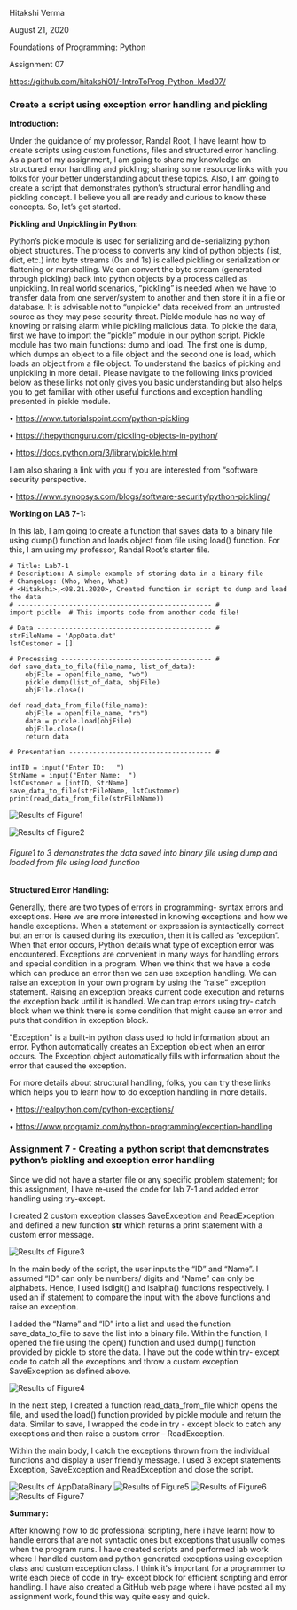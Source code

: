 Hitakshi Verma

August 21, 2020

Foundations of Programming: Python

Assignment 07

https://github.com/hitakshi01/-IntroToProg-Python-Mod07/
                                                
  ### Create a script using exception error handling and pickling

**Introduction:**

Under the guidance of my professor, Randal Root, I have learnt how to create scripts using custom functions, files and structured error handling. As a part of my assignment, I am going to share my knowledge on structured error handling and pickling; sharing some resource links with you folks for your better understanding about these topics.
Also, I am going to create a script that demonstrates python’s structural error handling and pickling concept.
I believe you all are ready and curious to know these concepts. So, let’s get started.

**Pickling and Unpickling in Python:**

Python’s pickle module is used for serializing and de-serializing python object structures. The process to converts any kind of python objects (list, dict, etc.) into byte streams (0s and 1s) is called pickling or serialization or flattening or marshalling. We can convert the byte stream (generated through pickling) back into python objects by a process called as unpickling.
In real world scenarios, “pickling” is needed when we have to transfer data from one server/system to another and then store it in a file or database.
It is advisable not to “unpickle” data received from an untrusted source as they may pose security threat. Pickle module has no way of knowing or raising alarm while pickling malicious data.
To pickle the data, first we have to import the “pickle” module in our python script.
Pickle module has two main functions: dump and load. The first one is dump, which dumps an object to a file object and the second one is load, which loads an object from a file object.
To understand the basics of picking and unpickling in more detail. Please navigate to the following links provided below as these links not only gives you basic understanding but also helps you to get familiar with other useful functions and exception handling presented in pickle module.

•	https://www.tutorialspoint.com/python-pickling

•	https://thepythonguru.com/pickling-objects-in-python/ 

•	https://docs.python.org/3/library/pickle.html

I am also sharing a link with you if you are interested from “software security perspective. 

•	https://www.synopsys.com/blogs/software-security/python-pickling/

**Working on LAB 7-1:**

In this lab, I am going to create a function that saves data to a binary file using dump() function and loads object from file using load() function. For this, I am using my professor, Randal Root’s starter file.
```# ------------------------------------------------- #
# Title: Lab7-1
# Description: A simple example of storing data in a binary file
# ChangeLog: (Who, When, What)
# <Hitakshi>,<08.21.2020>, Created function in script to dump and load the data
# ------------------------------------------------- #
import pickle  # This imports code from another code file!

# Data -------------------------------------------- #
strFileName = 'AppData.dat'
lstCustomer = []

# Processing -------------------------------------- #
def save_data_to_file(file_name, list_of_data):
    objFile = open(file_name, "wb")
    pickle.dump(list_of_data, objFile)
    objFile.close()

def read_data_from_file(file_name):
    objFile = open(file_name, "rb")
    data = pickle.load(objFile)
    objFile.close()
    return data

# Presentation ------------------------------------ #

intID = input("Enter ID:   ")
StrName = input("Enter Name:  ")
lstCustomer = [intID, StrName]
save_data_to_file(strFileName, lstCustomer)
print(read_data_from_file(strFileName))
```

![Results of Figure1](https://github.com/hitakshi01/-IntroToProg-Python-Mod07/blob/master/docs/Figure1.png "Results of Figure 1")

![Results of Figure2](https://github.com/hitakshi01/-IntroToProg-Python-Mod07/blob/master/docs/Figure2.png "Results of Figure 2")

###### *Figure1 to 3 demonstrates the data saved into binary file using dump and loaded from file using load function*

**Structured Error Handling:**

Generally, there are two types of errors in programming- syntax errors and exceptions. Here we are more interested in knowing exceptions and how we handle exceptions.
When a statement or expression is syntactically correct but an error is caused during its execution, then it is called as “exception”. When that error occurs, Python details what type of exception error was encountered. Exceptions are convenient in many ways for handling errors and special condition in a program. When we think that we have a code which can produce an error then we can use exception handling. We can raise an exception in your own program by using the “raise” exception statement.
Raising an exception breaks current code execution and returns the exception back until it is handled. We can trap errors using try- catch block when we think there is some condition that might cause an error and puts that condition in exception block.

"Exception" is a built-in python class used to hold information about an error. Python automatically creates an Exception object when an error occurs. The Exception object automatically fills with information about the error that caused the exception.

For more details about structural handling, folks, you can try these links which helps you to learn how to do exception handling in more details. 

•	https://realpython.com/python-exceptions/

•	https://www.programiz.com/python-programming/exception-handling


### Assignment 7 - Creating a python script that demonstrates python’s pickling and exception error handling

Since we did not have a starter file or any specific problem statement; for this assignment, I have re-used the code for lab 7-1 and added error handling using try-except. 

I created 2 custom exception classes SaveException and ReadException and defined a new function __str__ which returns a print statement with a custom error message.

![Results of Figure3](https://github.com/hitakshi01/-IntroToProg-Python-Mod07/blob/master/docs/Figure3.png "Define custom exceptions to be used in individual functions")

In the main body of the script, the user inputs the “ID” and “Name”. I assumed “ID” can only be numbers/ digits and “Name” can only be alphabets. Hence, I used isdigit() and isalpha() functions respectively. I used an if statement to compare the input with the above functions and raise an exception.

I added the “Name” and “ID” into a list and used the function save_data_to_file to save the list into a binary file. Within the function, I opened the file using the open() function and used dump() function provided by pickle to store the data. I have put the code within try- except code to catch all the exceptions and throw a custom exception SaveException as defined above.


![Results of Figure4](https://github.com/hitakshi01/-IntroToProg-Python-Mod07/blob/master/docs/Figure4.png "Main body of the script")


In the next step, I created a function read_data_from_file which opens the file, and used the load() function provided by pickle module and return the data. Similar to save, I wrapped the code in try - except block to catch any exceptions and then raise a custom error – ReadException.

Within the main body, I catch the exceptions thrown from the individual functions and display a user friendly message. I used 3 except statements Exception, SaveException and ReadException and close the script.

![Results of AppDataBinary](https://github.com/hitakshi01/-IntroToProg-Python-Mod07/blob/master/docs/AppDataBinary.png "AppData.dat file which is a binary file")
![Results of Figure5](https://github.com/hitakshi01/-IntroToProg-Python-Mod07/blob/master/docs/Figure5.png "Running the script from PyCharm")
![Results of Figure6](https://github.com/hitakshi01/-IntroToProg-Python-Mod07/blob/master/docs/Figure6.png "Running script from command prompt with error")
![Results of Figure7](https://github.com/hitakshi01/-IntroToProg-Python-Mod07/blob/master/docs/Figure7.png "Running the script from PyCharm")

**Summary:**

After knowing how to do professional scripting, here i have learnt how to handle errors that are not syntactic ones but exceptions that usually comes when the program runs. I have created scripts and performed lab work where I handled custom and python generated exceptions using exception class and custom exception class. I think it's important for a programmer to write each piece of code in try- except block for efficient scripting and error handling. I have also created a GitHub web page where i have posted all my assignment work, found this way quite easy and quick.


